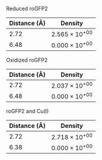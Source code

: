 Reduced roGFP2

| Distance (Å) | Density |
|-----------|-----------|
| 2.72 | $2.565 \times 10^{+00}$ |
| 6.48 | $0.000 \times 10^{+00}$ |

Oxidized roGFP2

| Distance (Å) | Density |
|-----------|-----------|
| 2.72 | $2.037 \times 10^{+00}$ |
| 6.48 | $0.000 \times 10^{+00}$ |

roGFP2 and Cu(I)

| Distance (Å) | Density |
|-----------|-----------|
| 2.72 | $2.718 \times 10^{+00}$ |
| 6.38 | $0.000 \times 10^{+00}$ |
